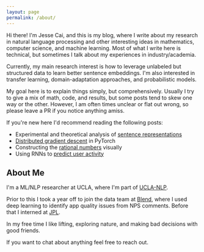 ```yaml
---
layout: page
permalink: /about/
---
```


Hi there! I'm Jesse Cai, and this is my blog, where I write about my research in natural language processing and other interesting ideas in mathematics, computer science, and machine learning.
Most of what I write here is technical, but sometimes I talk about my experiences in industry/academia.

Currently, my main research interest is how to leverage unlabeled but structured data to learn better sentence embeddings.
I'm also interested in transfer learning, domain-adaptation approaches, and probabilistic models. 

My goal here is to explain things simply, but comprehensively. Usually I try to give a mix of math, code, and results, but some posts tend to skew one way or the other.
However, I am often times unclear or flat out wrong, so please leave a PR if you notice anything amiss.

If you're new here I'd recommend reading the following posts:
- Experimental and theoretical analysis of [sentence representations](/Quickthoughts)
- [Distributed gradient descent](/Distbelief) in PyTorch
- Constructing the [rational numbers](/Building-Q) visually
- Using RNNs to [predict user activity](/Predicting-User-Submission)

## About Me

I'm a ML/NLP researcher at UCLA, where I'm part of [UCLA-NLP](http://web.cs.ucla.edu/~kwchang/).

Prior to this I took a year off to join the data team at [Blend](https://blend.com), where I used deep learning to identify app quality issues from NPS comments. Before that I interned at [JPL](https://www.jpl.nasa.gov/).

In my free time I like lifting, exploring nature, and making bad decisions with good friends.

If you want to chat about anything feel free to reach out. 

